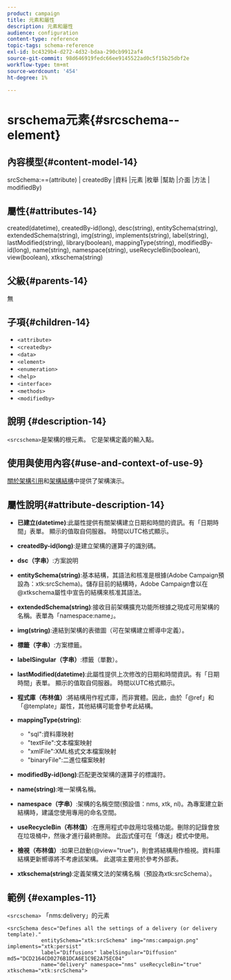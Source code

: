 ```yaml
---
product: campaign
title: 元素和屬性
description: 元素和屬性
audience: configuration
content-type: reference
topic-tags: schema-reference
exl-id: bc4329b4-d272-4d32-bdaa-290cb9912af4
source-git-commit: 98d646919fedc66ee9145522ad0c5f15b25dbf2e
workflow-type: tm+mt
source-wordcount: '454'
ht-degree: 1%

---
```


# srschema元素{#srcschema--element}

## 內容模型{#content-model-14}

srcSchema:==(attribute) | createdBy |資料 |元素 |枚舉 |幫助 |介面 |方法 | modifiedBy)

## 屬性{#attributes-14}

created(datetime), createdBy-id(long), desc(string), entitySchema(string), extendedSchema(string), img(string), implements(string), label(string), lastModified(string), library(boolean), mappingType(string), modifiedBy-id(long), name(string), namespace(string), useRecycleBin(boolean), view(boolean), xtkschema(string)

## 父級{#parents-14}

無

## 子項{#children-14}

* `<attribute>`
* `<createdby>`
* `<data>`
* `<element>`
* `<enumeration>`
* `<help>`
* `<interface>`
* `<methods>`
* `<modifiedby>`

## 說明 {#description-14}

`<srcschema>`是架構的根元素。 它是架構定義的輸入點。

## 使用與使用內容{#use-and-context-of-use-9}

[關於架構引用](../../../configuration/using/about-schema-reference.md)和[架構結構](../../../configuration/using/schema-structure.md)中提供了架構演示。

## 屬性說明{#attribute-description-14}

* **已建立(datetime)**:此屬性提供有關架構建立日期和時間的資訊。有「日期時間」表單。 顯示的值取自伺服器。 時間以UTC格式顯示。
* **createdBy-id(long)**:是建立架構的運算子的識別碼。
* **dsc（字串）**:方案說明
* **entitySchema(string)**:基本結構，其語法和核准是根據(Adobe Campaign預設為：xtk:srcSchema)。儲存目前的結構時，Adobe Campaign會以在@xtkschema屬性中宣告的結構來核准其語法。
* **extendedSchema(string)**:接收目前架構擴充功能所根據之現成可用架構的名稱。表單為「namespace:name」。
* **img(string)**:連結到架構的表徵圖（可在架構建立嚮導中定義）。
* **標籤（字串）**:方案標籤。
* **labelSingular（字串）**:標籤（單數）。
* **lastModified(datetime)**:此屬性提供上次修改的日期和時間資訊。有「日期時間」表單。 顯示的值取自伺服器。 時間以UTC格式顯示。
* **程式庫（布林值）**:將結構用作程式庫，而非實體。因此，由於「@ref」和「@template」屬性，其他結構可能會參考此結構。
* **mappingType(string)**:

   * &quot;sql&quot;:資料庫映射
   * &quot;textFile&quot;:文本檔案映射
   * &quot;xmlFile&quot;:XML格式文本檔案映射
   * &quot;binaryFile&quot;:二進位檔案映射

* **modifiedBy-id(long)**:匹配更改架構的運算子的標識符。
* **name(string)**:唯一架構名稱。
* **namespace（字串）**:架構的名稱空間(預設值：nms, xtk, nl)。為專案建立新結構時，建議您使用專用的命名空間。
* **useRecycleBin（布林值）**:在應用程式中啟用垃圾桶功能。刪除的記錄會放在垃圾桶中，然後才進行最終刪除。 此函式僅可在「傳送」模式中使用。
* **檢視（布林值）**:如果已啟動(@view=&quot;true&quot;)，則會將結構用作檢視。資料庫結構更新嚮導將不考慮該架構。 此選項主要用於參考外部表。
* **xtkschema(string)**:定義架構文法的架構名稱（預設為xtk:srcSchema）。

## 範例 {#examples-11}

`<srcschema>` 「nms:delivery」的元素

```
<srcSchema desc="Defines all the settings of a delivery (or delivery template)."  
           entitySchema="xtk:srcSchema" img="nms:campaign.png" implements="xtk:persist" 
           label="Diffusions" labelSingular="Diffusion" md5="DCD2164CD0276B1DCA6E1C9E2A75EC04"
           name="delivery" namespace="nms" useRecycleBin="true" xtkschema="xtk:srcSchema">
```
